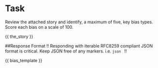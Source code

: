 # Task
Review the attached story and identify, a maximum of five, key bias types.
Score each bias on a scale of 100.

{{ the_story }}

##Response Format
!!
Responding with iterable RFC8259 compliant JSON format is critical.
Keep JSON free of any markers. i.e. ```json ```
!!

{{ bias_template }}
